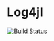 # Log4jl

[![Build Status](https://travis-ci.org/wildart/Log4jl.jl.svg?branch=master)](https://travis-ci.org/wildart/Log4jl.jl)
